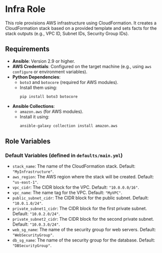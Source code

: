 # Infra Role

This role provisions AWS infrastructure using CloudFormation. It creates a CloudFormation stack based on a provided template and sets facts for the stack outputs (e.g., VPC ID, Subnet IDs, Security Group IDs).

## Requirements

- **Ansible**: Version 2.9 or higher.
- **AWS Credentials**: Configured on the target machine (e.g., using `aws configure` or environment variables).
- **Python Dependencies**:
  - `boto3` and `botocore` (required for AWS modules).
  - Install them using:
    ```bash
    pip install boto3 botocore
    ```
- **Ansible Collections**:
  - `amazon.aws` (for AWS modules).
  - Install it using:
    ```bash
    ansible-galaxy collection install amazon.aws
    ```

## Role Variables

### Default Variables (defined in `defaults/main.yml`)
- `stack_name`: The name of the CloudFormation stack. Default: `"MyInfrastructure"`.
- `aws_region`: The AWS region where the stack will be created. Default: `"us-east-1"`.
- `vpc_cidr`: The CIDR block for the VPC. Default: `"10.0.0.0/16"`.
- `vpc_name`: The name tag for the VPC. Default: `"MyVPC"`.
- `public_subnet_cidr`: The CIDR block for the public subnet. Default: `"10.0.1.0/24"`.
- `private_subnet1_cidr`: The CIDR block for the first private subnet. Default: `"10.0.2.0/24"`.
- `private_subnet2_cidr`: The CIDR block for the second private subnet. Default: `"10.0.3.0/24"`.
- `web_sg_name`: The name of the security group for web servers. Default: `"WebSecurityGroup"`.
- `db_sg_name`: The name of the security group for the database. Default: `"DBSecurityGroup"`.
